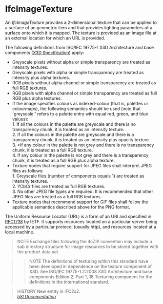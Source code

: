 IfcImageTexture
===============
An _IfcImageTexture_ provides a 2-dimensional texture that can be applied to a
surface of an geometric item and that provides lighting parameters of a
surface onto which it is mapped. The texture is provided as an image file at
an external location for which an URL is provided.  
  
The following definitions from ISO/IEC 19775-1 X3D Architecture and base
components ([X3D Specification](http://www.web3d.org/x3d/specifications/))
apply:  
  
* Greyscale pixels without alpha or simple transparency are treated as intensity textures.  
* Greyscale pixels with alpha or simple transparency are treated as intensity plus alpha textures.  
* RGB pixels without alpha channel or simple transparency are treated as full RGB textures.  
* RGB pixels with alpha channel or simple transparency are treated as full RGB plus alpha textures.  
* If the image specifies colours as indexed-colour (that is, palettes or colourmaps), the following semantics should be used (note that `greyscale'' refers to a palette entry with equal red, green, and blue values):   
1\. If all the colours in the palette are greyscale and there is no
transparency chunk, it is treated as an intensity texture.  
2\. If all the colours in the palette are greyscale and there is a
transparency chunk, it is treated as an intensity plus opacity texture.  
3\. >If any colour in the palette is not grey and there is no transparency
chunk, it is treated as a full RGB texture.  
4\. If any colour in the palette is not grey and there is a transparency
chunk, it is treated as a full RGB plus alpha texture.  
* Texture nodes that require support for JPEG files shall interpret JPEG files as follows:   
1\. Greyscale files (number of components equals 1) are treated as intensity
textures.  
2\. YCbCr files are treated as full RGB textures.  
3\. No other JPEG file types are required. It is recommended that other JPEG
files are treated as a full RGB textures.  
* Texture nodes that recommend support for GIF files shall follow the applicable semantics described above for the PNG format.  
  
The Uniform Resource Locator (URL) is a form of an URI and specified in
[RFC1738](http://www.ietf.org/rfc/rfc1738.txt?number=1738) by IETF. It
supports resources located on a particular server being accessed by a
particular protocol (usually http), and resources located at a local machine.  
  
> NOTE  Exchange files following the ifcZIP convention may include a sub
> directory structure for image resources to be stored together with the
> product data set.  
  
>> NOTE  The definitions of texturing within this standard have been developed
in dependence on the texture component of X3D. See ISO/IEC 19775-1.2:2008 X3D
Architecture and base components Edition 2, Part 1, 18 Texturing component for
the definitions in the international standard.  
>  
  
> HISTORY  New entity in IFC2x2.  
[ _bSI
Documentation_](https://standards.buildingsmart.org/IFC/DEV/IFC4_2/FINAL/HTML/schema/ifcpresentationappearanceresource/lexical/ifcimagetexture.htm)


